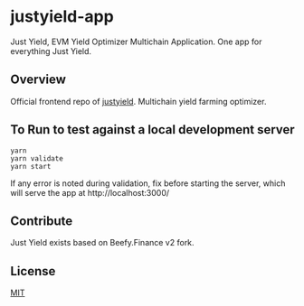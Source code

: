 # justyield-app
Just Yield, EVM Yield Optimizer Multichain Application. One app for everything Just Yield.

## Overview

Official frontend repo of [justyield](https://app.justyield.finance). Multichain yield farming optimizer.

## To Run to test against a local development server 
```
yarn
yarn validate
yarn start
```
If any error is noted during validation, fix before starting the server, which will serve the app at http://localhost:3000/


## Contribute

Just Yield exists based on Beefy.Finance v2 fork.

## License

[MIT](LICENSE)
